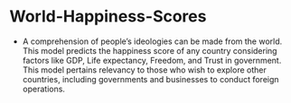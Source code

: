 # World-Happiness-Scores

- A comprehension of people’s ideologies can be made from the world. This model predicts the happiness score 
  of any country considering factors like GDP, Life expectancy, Freedom, and Trust in government. This model 
  pertains relevancy to those who wish to explore other countries, including governments and businesses to conduct 
  foreign operations. 
  
  

